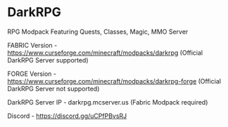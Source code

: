 # DarkRPG
RPG Modpack Featuring Quests, Classes, Magic, MMO Server

FABRIC Version - https://www.curseforge.com/minecraft/modpacks/darkrpg (Official DarkRPG Server supported)

FORGE Version - https://www.curseforge.com/minecraft/modpacks/darkrpg-forge (Official DarkRPG Server not supported)

DarkRPG Server IP - darkrpg.mcserver.us (Fabric Modpack required)

Discord - https://discord.gg/uCPfPBvsRJ
